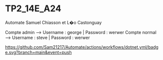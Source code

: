 # TP2_14E_A24
Automate
Samuel Chiasson et L�o Castonguay

Compte admin --> Username : george | Password : werwer
Compte normal --> Username : steve | Password : werwer 

https://github.com/Sam21217/Automate/actions/workflows/dotnet.yml/badge.svg?branch=main&event=push
